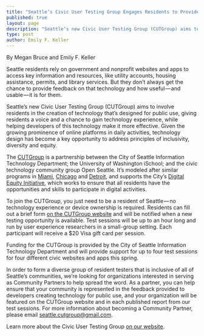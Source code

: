 ```yaml
---
title: "Seattle’s Civic User Testing Group Engages Residents to Provide Feedback on City Technology Tools"
published: true
layout: page
description: "Seattle’s new Civic User Testing Group (CUTGroup) aims to involve residents in the creation of technology that’s designed for public use."
type: post
author: Emily F. Keller
---
```

By Megan Bruce and Emily F. Keller

Seattle residents rely on government and nonprofit websites and apps to access key information and resources, like utility accounts, housing assistance, permits, and library services. But they don’t always get the chance to provide feedback on that technology and how useful — and usable — it is for them.

Seattle’s new Civic User Testing Group (CUTGroup) aims to involve residents in the creation of technology that’s designed for public use, giving residents a voice and a chance to gain technology experience, while helping developers of this technology make it more effective. Given the growing prominence of online platforms in daily activities, technology design has become a key opportunity to address principles of inclusivity, diversity and equity.

The [CUTGroup](http://openseattle.org/cutgroup/) is a partnership between the City of Seattle Information Technology Department; the University of Washington iSchool; and the civic technology community group Open Seattle. It’s modeled after similar programs in [Miami](http://cutgroup.miami/), [Chicago](http://www.cutgroup.org/) and [Detroit](http://www.datadrivendetroit.org/cutgroup/), and supports the City’s [Digital Equity Initiative](http://www.seattle.gov/tech/initiatives/digital-equity/digital-equity-initiative), which works to ensure that all residents have the opportunities and skills to participate in digital activities.

To join the CUTGroup, you just need to be a resident of Seattle — no technology experience or device ownership is required. Residents can fill out a brief form [on the CUTGroup website](http://openseattle.org/cutgroup/) and will be notified when a new testing opportunity is available. Test sessions will be up to an hour long and run by user experience researchers in a small-group setting. Each participant will receive a $20 Visa gift card per session.

Funding for the CUTGroup is provided by the City of Seattle Information Technology Department and will provide support for up to four test sessions for four different civic websites and apps this spring.

In order to form a diverse group of resident testers that is inclusive of all of Seattle’s communities, we’re looking for organizations interested in serving as Community Partners to help spread the word. As a partner, you can help ensure that your community is represented in the feedback provided to developers creating technology for public use, and your organization will be featured on the CUTGroup website and in each published report from our test sessions. For more information about becoming a Community Partner, please email [seattle.cutgroup@gmail.com](mailto:seattle.cutgroup@gmail.com).

Learn more about the Civic User Testing Group [on our website](http://openseattle.org/cutgroup/).
